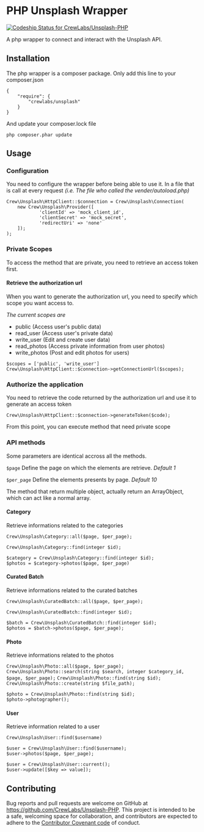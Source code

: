 # PHP Unsplash Wrapper

[ ![Codeship Status for CrewLabs/Unsplash-PHP](https://codeship.com/projects/60048560-0bba-0133-b04d-265ef25499ca/status?branch=master)](https://codeship.com/projects/90915)

A php wrapper to connect and interact with the Unsplash API.

## Installation

The php wrapper is a composer package. Only add this line to your composer.json

```
{
    "require": {
        "crewlabs/unsplash"
    }
}
```

And update your composer.lock file

`php composer.phar update`

## Usage

### Configuration

You need to configure the wrapper before being able to use it. In a file that is call at every request *(i.e. The file who called the vender/autoload.php)*

```
Crew\Unsplash\HttpClient::$connection = Crew\Unsplash\Connection(
	new Crew\Unsplash\Provider([
			'clientId' => 'mock_client_id',
            'clientSecret' => 'mock_secret',
            'redirectUri' => 'none'
	]);
);
```

### Private Scopes

To access the method that are private, you need to retrieve an access token first.

#### Retrieve the authorization url

When you want to generate the authorization url, you need to specify which scope you want access to.

*The current scopes are*

- public (Access user's public data)
- read_user (Access user's private data)
- write_user (Edit and create user data)
- read_photos (Access private information from user photos)
- write_photos (Post and edit photos for users)


```
$scopes = ['public', 'write_user']
Crew\Unsplash\HttpClient::$connection->getConnectionUrl($scopes);
```

### Authorize the application

You need to retrieve the code returned by the authorization url and use it to generate an access token

`Crew\Unsplash\HttpClient::$connection->generateToken($code);`

From this point, you can execute method that need private scope

### API methods

Some parameters are identical accross all the methods.

`$page` Define the page on which the elements are retrieve. *Default 1*

`$per_page` Define the elements presents by page. *Default 10*

The method that return multiple object, actually return an ArrayObject, which can act like a normal array.

#### Category
Retrieve informations related to the categories

`Crew\Unsplash\Category::all($page, $per_page);`

`Crew\Unsplash\Category::find(integer $id);`

```
$category = Crew\Unsplash\Category::find(integer $id);
$photos = $category->photos($page, $per_page)
```

#### Curated Batch
Retrieve informations related to the curated batches

`Crew\Unsplash\CuratedBatch::all($page, $per_page);`

`Crew\Unsplash\CuratedBatch::find(integer $id);`

```
$batch = Crew\Unsplash\CuratedBatch::find(integer $id);
$photos = $batch->photos($page, $per_page);
```

#### Photo
Retrieve informations related to the photos

`Crew\Unsplash\Photo::all($page, $per_page);`
`Crew\Unsplash\Photo::search(string $search, integer $category_id, $page, $per_page);`
`Crew\Unsplash\Photo::find(string $id);`
`Crew\Unsplash\Photo::create(string $file_path);`

```
$photo = Crew\Unsplash\Photo::find(string $id);
$photo->photographer();
```

#### User
Retrieve information related to a user

`Crew\Unsplash\User::find($username)`

```
$user = Crew\Unsplash\User::find($username);
$user->photos($page, $per_page);
```

```
$user = Crew\Unsplash\User::current();
$user->update([$key => value]);
```

## Contributing

Bug reports and pull requests are welcome on GitHub at https://github.com/CrewLabs/Unsplash-PHP. This project is intended to be a safe, welcoming space for collaboration, and contributors are expected to adhere to the [Contributor Covenant code](http://contributor-covenant.org/) of conduct.